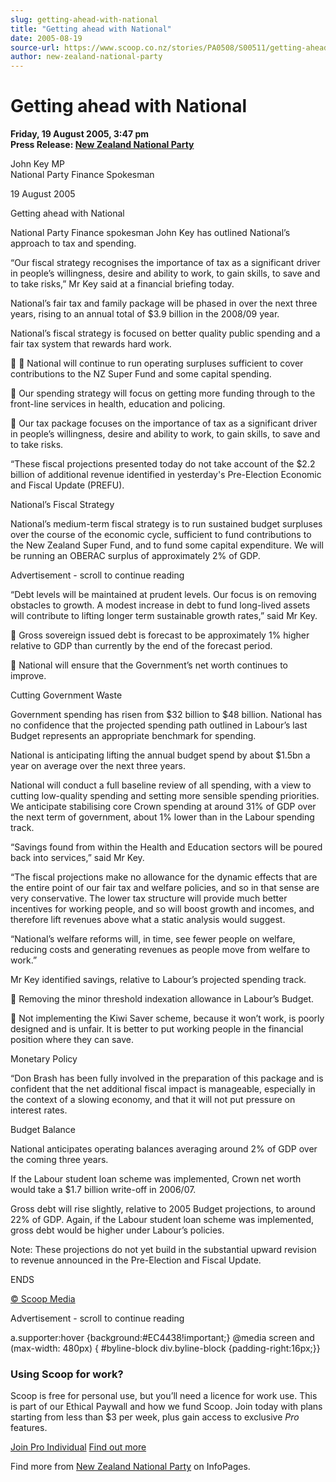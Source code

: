 ```yaml
---
slug: getting-ahead-with-national
title: "Getting ahead with National"
date: 2005-08-19
source-url: https://www.scoop.co.nz/stories/PA0508/S00511/getting-ahead-with-national.htm
author: new-zealand-national-party
---
```

Getting ahead with National
===========================

**Friday, 19 August 2005, 3:47 pm**  
**Press Release: [New Zealand National Party](https://info.scoop.co.nz/New_Zealand_National_Party)**

John Key MP  
National Party Finance Spokesman

19 August 2005

Getting ahead with National

National Party Finance spokesman John Key has outlined National’s approach to tax and spending.

“Our fiscal strategy recognises the importance of tax as a significant driver in people’s willingness, desire and ability to work, to gain skills, to save and to take risks,” Mr Key said at a financial briefing today.

National’s fair tax and family package will be phased in over the next three years, rising to an annual total of $3.9 billion in the 2008/09 year.

National’s fiscal strategy is focused on better quality public spending and a fair tax system that rewards hard work.

  National will continue to run operating surpluses sufficient to cover contributions to the NZ Super Fund and some capital spending.

 Our spending strategy will focus on getting more funding through to the front-line services in health, education and policing.

 Our tax package focuses on the importance of tax as a significant driver in people’s willingness, desire and ability to work, to gain skills, to save and to take risks.

“These fiscal projections presented today do not take account of the $2.2 billion of additional revenue identified in yesterday's Pre-Election Economic and Fiscal Update (PREFU).

National’s Fiscal Strategy

National’s medium-term fiscal strategy is to run sustained budget surpluses over the course of the economic cycle, sufficient to fund contributions to the New Zealand Super Fund, and to fund some capital expenditure. We will be running an OBERAC surplus of approximately 2% of GDP.

Advertisement - scroll to continue reading





“Debt levels will be maintained at prudent levels. Our focus is on removing obstacles to growth. A modest increase in debt to fund long-lived assets will contribute to lifting longer term sustainable growth rates,” said Mr Key.

 Gross sovereign issued debt is forecast to be approximately 1% higher relative to GDP than currently by the end of the forecast period.

 National will ensure that the Government’s net worth continues to improve.

Cutting Government Waste

Government spending has risen from $32 billion to $48 billion. National has no confidence that the projected spending path outlined in Labour’s last Budget represents an appropriate benchmark for spending.

National is anticipating lifting the annual budget spend by about $1.5bn a year on average over the next three years.

National will conduct a full baseline review of all spending, with a view to cutting low-quality spending and setting more sensible spending priorities. We anticipate stabilising core Crown spending at around 31% of GDP over the next term of government, about 1% lower than in the Labour spending track.

“Savings found from within the Health and Education sectors will be poured back into services,” said Mr Key.

“The fiscal projections make no allowance for the dynamic effects that are the entire point of our fair tax and welfare policies, and so in that sense are very conservative. The lower tax structure will provide much better incentives for working people, and so will boost growth and incomes, and therefore lift revenues above what a static analysis would suggest.

“National’s welfare reforms will, in time, see fewer people on welfare, reducing costs and generating revenues as people move from welfare to work.”

Mr Key identified savings, relative to Labour’s projected spending track.

 Removing the minor threshold indexation allowance in Labour’s Budget.

 Not implementing the Kiwi Saver scheme, because it won’t work, is poorly designed and is unfair. It is better to put working people in the financial position where they can save.

Monetary Policy

“Don Brash has been fully involved in the preparation of this package and is confident that the net additional fiscal impact is manageable, especially in the context of a slowing economy, and that it will not put pressure on interest rates.

Budget Balance

National anticipates operating balances averaging around 2% of GDP over the coming three years.

If the Labour student loan scheme was implemented, Crown net worth would take a $1.7 billion write-off in 2006/07.

Gross debt will rise slightly, relative to 2005 Budget projections, to around 22% of GDP. Again, if the Labour student loan scheme was implemented, gross debt would be higher under Labour’s policies.

Note: These projections do not yet build in the substantial upward revision to revenue announced in the Pre-Election and Fiscal Update.

ENDS

[© Scoop Media](http://www.scoop.co.nz/about/terms.html)  

Advertisement - scroll to continue reading



a.supporter:hover {background:#EC4438!important;} @media screen and (max-width: 480px) { #byline-block div.byline-block {padding-right:16px;}}

### Using Scoop for work?

Scoop is free for personal use, but you’ll need a licence for work use. This is part of our Ethical Paywall and how we fund Scoop. Join today with plans starting from less than $3 per week, plus gain access to exclusive _Pro_ features.  
  
[Join Pro Individual](https://pro.scoop.co.nz/Individual/?from=ProIn24) [Find out more](https://pro.scoop.co.nz/using-scoop-for-work/?from=ProIn24)

Find more from [New Zealand National Party](https://info.scoop.co.nz/New_Zealand_National_Party) on InfoPages.